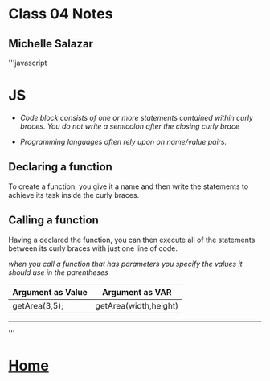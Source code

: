 # Class 04 Notes
## Michelle Salazar




'''javascript

# JS
* *Code block consists of one or more statements contained within curly braces. You do not write a semicolon after the closing curly brace*

* *Programming languages often rely upon on name/value pairs.*

## Declaring a function 
To  create a function, you give it a name and then write the statements to achieve its task inside the curly  braces.

## Calling a function
Having a declared the function, you can then execute all of the statements between its curly braces with just one line of code.

*when you call a function that has parameters you specify the values it should use in the parentheses*

| Argument as Value | Argument as VAR |
---|---
| getArea(3,5); | getArea(width,height) |

***
'''

# [Home](https://misalz.github.io/Reading-Notes)